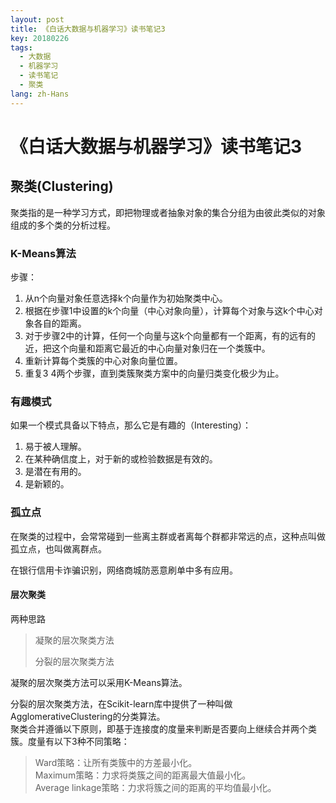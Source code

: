```yaml
---
layout: post
title: 《白话大数据与机器学习》读书笔记3
key: 20180226
tags:
  - 大数据
  - 机器学习
  - 读书笔记
  - 聚类
lang: zh-Hans
---
```


# 《白话大数据与机器学习》读书笔记3

## 聚类(Clustering)

聚类指的是一种学习方式，即把物理或者抽象对象的集合分组为由彼此类似的对象组成的多个类的分析过程。

### K-Means算法

步骤：
1. 从n个向量对象任意选择k个向量作为初始聚类中心。
2. 根据在步骤1中设置的k个向量（中心对象向量），计算每个对象与这k个中心对象各自的距离。
3. 对于步骤2中的计算，任何一个向量与这k个向量都有一个距离，有的远有的近，把这个向量和距离它最近的中心向量对象归在一个类簇中。
4. 重新计算每个类簇的中心对象向量位置。
5. 重复3 4两个步骤，直到类簇聚类方案中的向量归类变化极少为止。

### 有趣模式

如果一个模式具备以下特点，那么它是有趣的（Interesting）：
1. 易于被人理解。
2. 在某种确信度上，对于新的或检验数据是有效的。
3. 是潜在有用的。
4. 是新颖的。

### 孤立点

在聚类的过程中，会常常碰到一些离主群或者离每个群都非常远的点，这种点叫做孤立点，也叫做离群点。

在银行信用卡诈骗识别，网络商城防恶意刷单中多有应用。

#### 层次聚类

两种思路
> 凝聚的层次聚类方法
>
> 分裂的层次聚类方法

凝聚的层次聚类方法可以采用K-Means算法。

分裂的层次聚类方法，在Scikit-learn库中提供了一种叫做AgglomerativeClustering的分类算法。<br/>
聚类合并遵循以下原则，即基于连接度的度量来判断是否要向上继续合并两个类簇。度量有以下3种不同策略：<br/>
> Ward策略：让所有类簇中的方差最小化。<br/>
> Maximum策略：力求将类簇之间的距离最大值最小化。<br/>
> Average linkage策略：力求将簇之间的距离的平均值最小化。
